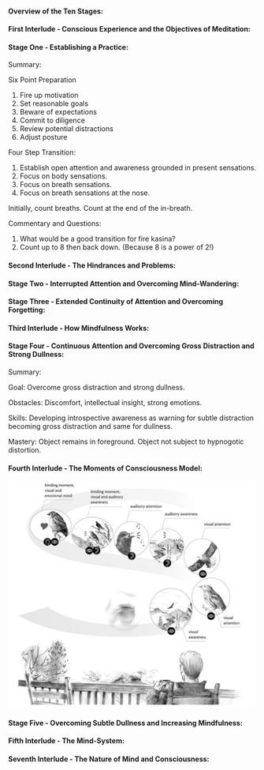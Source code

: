 
#### Overview of the Ten Stages:


#### First Interlude - Conscious Experience and the Objectives of Meditation:


#### Stage One - Establishing a Practice:

Summary:

Six Point Preparation

1.  Fire up motivation
2.  Set reasonable goals
3.  Beware of expectations
4.  Commit to diligence
5.  Review potential distractions
6.  Adjust posture

Four Step Transition:

1.  Establish open attention and awareness grounded in present
sensations.
2.  Focus on body sensations.
3.  Focus on breath sensations.
4.  Focus on breath sensations at the nose.

Initially, count breaths.  Count at the end of the in-breath.

Commentary and Questions:

1.  What would be a good transition for fire kasina?
2.  Count up to 8 then back down. (Because 8 is a power of 2!)

#### Second Interlude - The Hindrances and Problems:

#### Stage Two - Interrupted Attention and Overcoming Mind-Wandering:

#### Stage Three - Extended Continuity of Attention and Overcoming Forgetting:

#### Third Interlude - How Mindfulness Works:


#### Stage Four - Continuous Attention and Overcoming Gross Distraction and Strong Dullness:

Summary:

Goal: Overcome gross distraction and strong dullness.

Obstacles: Discomfort, intellectual insight, strong emotions.

Skills: Developing introspective awareness as warning for subtle
distraction becoming gross distraction and same for dullness.

Mastery: Object remains in foreground.  Object not subject to
hypnogotic distortion.

#### Fourth Interlude - The Moments of Consciousness Model:

![mind moments](/images/fourthInterlude_1.png)
<!-- .element style="height:250; width:250" -->


#### Stage Five - Overcoming Subtle Dullness and Increasing Mindfulness:


#### Fifth Interlude - The Mind-System:

#### Seventh Interlude - The Nature of Mind and Consciousness:






